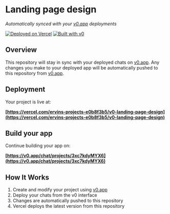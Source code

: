 # Landing page design

*Automatically synced with your [v0.app](https://v0.app) deployments*

[![Deployed on Vercel](https://img.shields.io/badge/Deployed%20on-Vercel-black?style=for-the-badge&logo=vercel)](https://vercel.com/ervins-projects-e0b8f3b5/v0-landing-page-design)
[![Built with v0](https://img.shields.io/badge/Built%20with-v0.app-black?style=for-the-badge)](https://v0.app/chat/projects/3xc7kdyMYX6)

## Overview

This repository will stay in sync with your deployed chats on [v0.app](https://v0.app).
Any changes you make to your deployed app will be automatically pushed to this repository from [v0.app](https://v0.app).

## Deployment

Your project is live at:

**[https://vercel.com/ervins-projects-e0b8f3b5/v0-landing-page-design](https://vercel.com/ervins-projects-e0b8f3b5/v0-landing-page-design)**

## Build your app

Continue building your app on:

**[https://v0.app/chat/projects/3xc7kdyMYX6](https://v0.app/chat/projects/3xc7kdyMYX6)**

## How It Works

1. Create and modify your project using [v0.app](https://v0.app)
2. Deploy your chats from the v0 interface
3. Changes are automatically pushed to this repository
4. Vercel deploys the latest version from this repository